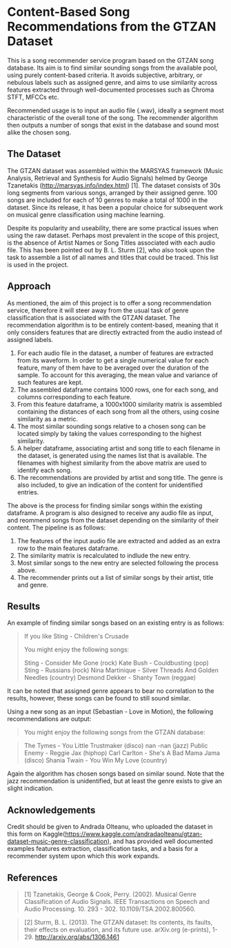 # Content-Based Song Recommendations from the GTZAN Dataset

This is a song recommender service program based on the GTZAN song database. Its aim is to find similar sounding songs from the available pool, using purely content-based criteria. It avoids subjective, arbitrary, or nebulous labels such as assigned genre, and aims to use similarity across features extracted through well-documented processes such as Chroma STFT, MFCCs etc. 

Recommended usage is to input an audio file (.wav), ideally a segment most characteristic of the overall tone of the song. The recommender algorithm then outputs a number of songs that exist in the database and sound most alike the chosen song.

## The Dataset

The GTZAN dataset was assembled within the MARSYAS framework (Music Analysis, Retrieval and Synthesis for Audio Signals) helmed by George Tzanetakis (http://marsyas.info/index.html) [1]. The dataset consists of 30s long segments from various songs, arranged by their assigned genre. 100 songs are included for each of 10 genres to make a total of 1000 in the dataset. Since its release, it has been a popular choice for subsequent work on musical genre classification using machine learning.

Despite its popularity and useability, there are some practical issues when using the raw dataset. Perhaps most prevalent in the scope of this project, is the absence of Artist Names or Song Titles associated with each audio file. This has been pointed out by B. L. Sturm [2], who also took upon the task to assemble a list of all names and titles that could be traced. This list is used in the project.

## Approach

As mentioned, the aim of this project is to offer a song recommendation service, therefore it will steer away from the usual task of genre classification that is associated with the GTZAN dataset. The recommendation algorithm is to be entirely content-based, meaning that it only considers features that are directly extracted from the audio instead of assigned labels. 

1. For each audio file in the dataset, a number of features are extracted from its waveform. In order to get a single numerical value for each feature, many of them have to be averaged over the duration of the sample. To account for this averaging, the mean value and variance of such features are kept.
2. The assembled dataframe contains 1000 rows, one for each song, and columns corresponding to each feature.
3. From this feature dataframe, a 1000x1000 similarity matrix is assembled containing the distances of each song from all the others, using cosine similarity as a metric.
4. The most similar sounding songs relative to a chosen song can be located simply by taking the values corresponding to the highest similarity.
5. A helper dataframe, associating artist and song title to each filename in the dataset, is generated using the names list that is available. The filenames with highest similarity from the above matrix are used to identify each song.
6. The recommendations are provided by artist and song title. The genre is also included, to give an indication of the content for unidentified entries.

The above is the process for finding similar songs within the existing dataframe. A program is also designed to receive any audio file as input, and reommend songs from the dataset depending on the similarity of their content. The pipeline is as follows:

1. The features of the input audio file are extracted and added as an extra row to the main features dataframe.
2. The similarity matrix is recalculated to indlude the new entry.
3. Most similar songs to the new entry are selected following the process above.
4. The recommender prints out a list of similar songs by their artist, title and genre.

## Results

An example of finding similar songs based on an existing entry is as follows:

> If you like
>   Sting - Children's Crusade
> 
>  You might enjoy the following songs:
> 
>  Sting - Consider Me Gone (rock)
>  Kate Bush - Couldbusting (pop)
>  Sting - Russians (rock)
>  Nina Martinique - Silver Threads And Golden Needles (country)
>  Desmond Dekker - Shanty Town (reggae)

It can be noted that assigned genre appears to bear no correlation to the results, however, these songs can be found to still sound similar.

Using a new song as an input (Sebastian - Love in Motion), the following recommendations are output:

> You might enjoy the following songs from the GTZAN database:

>  The Tymes - You Little Trustmaker (disco)
>  nan -nan (jazz)
>  Public Enemy - Reggie Jax (hiphop)
>  Carl Carlton - She's A Bad Mama Jama (disco)
>  Shania Twain - You Win My Love (country)

Again the algorithm has chosen songs based on similar sound. Note that the jazz recommendation is unidentified, but at least the genre exists to give an slight indication.

## Acknowledgements

Credit should be given to Andrada Olteanu, who uploaded the dataset in this form on Kaggle(https://www.kaggle.com/andradaolteanu/gtzan-dataset-music-genre-classification), and has provided well documented examples features extraction, classification tasks, and a basis for a recommender system upon which this work expands.

## References

> [1] Tzanetakis, George & Cook, Perry. (2002). Musical Genre Classification of Audio Signals. IEEE Transactions on Speech and Audio Processing. 10. 293 - 302. 10.1109/TSA.2002.800560. 

> [2] Sturm, B. L. (2013). The GTZAN dataset: Its contents, its faults, their effects on evaluation, and its future use. arXiv.org (e-prints), 1-29. http://arxiv.org/abs/1306.1461

